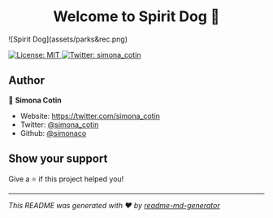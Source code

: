 <h1 align="center">Welcome to Spirit Dog 👋</h1>
![Spirit Dog](assets/parks&rec.png)
<p>
  <a href="#" target="_blank">
    <img alt="License: MIT" src="https://img.shields.io/badge/License-MIT-yellow.svg" />
  </a>
  <a href="https://twitter.com/simona_cotin" target="_blank">
    <img alt="Twitter: simona_cotin" src="https://img.shields.io/twitter/follow/simona_cotin.svg?style=social" />
  </a>
</p>

## Author

👤 **Simona Cotin**

- Website: https://twitter.com/simona_cotin
- Twitter: [@simona_cotin](https://twitter.com/simona_cotin)
- Github: [@simonaco](https://github.com/simonaco)

## Show your support

Give a ⭐️ if this project helped you!

---

_This README was generated with ❤️ by [readme-md-generator](https://github.com/kefranabg/readme-md-generator)_
